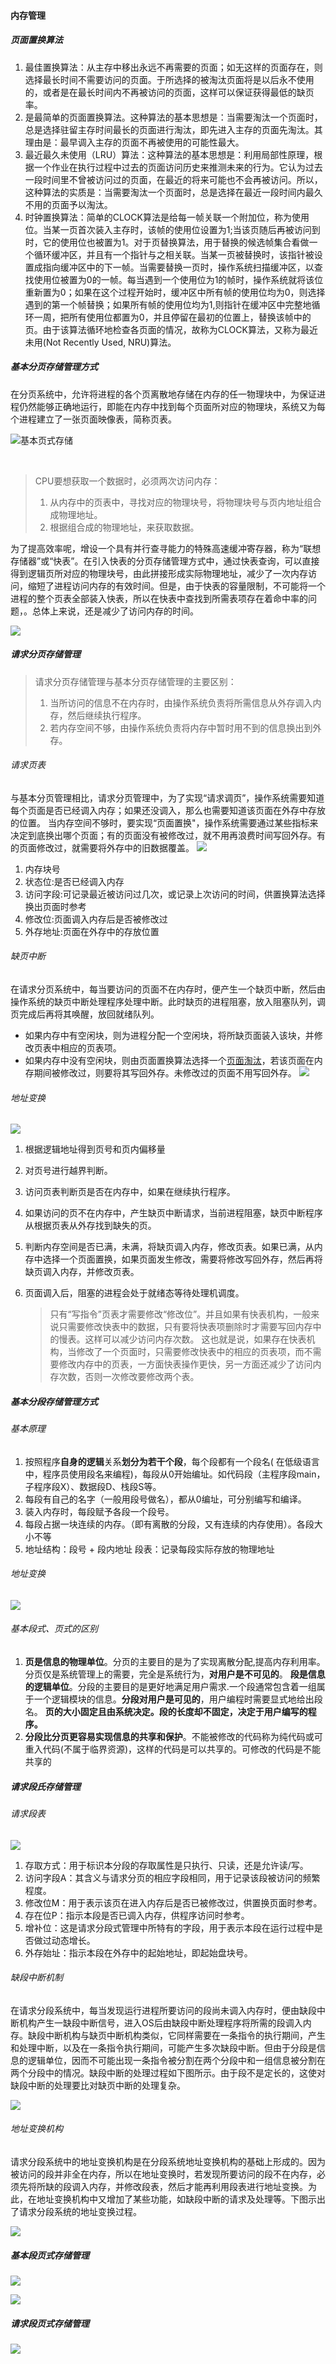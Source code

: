 #### 内存管理

##### <span id ="页面置换算法">页面置换算法</span>

1. 最佳置换算法：从主存中移出永远不再需要的页面；如无这样的页面存在，则选择最长时间不需要访问的页面。于所选择的被淘汰页面将是以后永不使用的，或者是在最长时间内不再被访问的页面，这样可以保证获得最低的缺页率。 
2. 是最简单的页面置换算法。这种算法的基本思想是：当需要淘汰一个页面时，总是选择驻留主存时间最长的页面进行淘汰，即先进入主存的页面先淘汰。其理由是：最早调入主存的页面不再被使用的可能性最大。
3. 最近最久未使用（LRU）算法：这种算法的基本思想是：利用局部性原理，根据一个作业在执行过程中过去的页面访问历史来推测未来的行为。它认为过去一段时间里不曾被访问过的页面，在最近的将来可能也不会再被访问。所以，这种算法的实质是：当需要淘汰一个页面时，总是选择在最近一段时间内最久不用的页面予以淘汰。 
4. 时钟置换算法：简单的CLOCK算法是给每一帧关联一个附加位，称为使用位。当某一页首次装入主存时，该帧的使用位设置为1;当该页随后再被访问到时，它的使用位也被置为1。对于页替换算法，用于替换的候选帧集合看做一个循环缓冲区，并且有一个指针与之相关联。当某一页被替换时，该指针被设置成指向缓冲区中的下一帧。当需要替换一页时，操作系统扫描缓冲区，以查找使用位被置为0的一帧。每当遇到一个使用位为1的帧时，操作系统就将该位重新置为0；如果在这个过程开始时，缓冲区中所有帧的使用位均为0，则选择遇到的第一个帧替换；如果所有帧的使用位均为1,则指针在缓冲区中完整地循环一周，把所有使用位都置为0，并且停留在最初的位置上，替换该帧中的页。由于该算法循环地检查各页面的情况，故称为CLOCK算法，又称为最近未用(Not Recently Used, NRU)算法。

##### 基本分页存储管理方式

​	在分页系统中，允许将进程的各个页离散地存储在内存的任一物理块中，为保证进程仍然能够正确地运行，即能在内存中找到每个页面所对应的物理块，系统又为每个进程建立了一张页面映像表，简称页表。

![基本页式存储](../Image/基础知识/基本页式存储原理.png)

​	

> CPU要想获取一个数据时，必须两次访问内存：
>
> 1. 从内存中的页表中，寻找对应的物理块号，将物理块号与页内地址组合成物理地址。
> 2. 根据组合成的物理地址，来获取数据。

​	为了提高效率呢，增设一个具有并行查寻能力的特殊高速缓冲寄存器，称为“联想存储器”或“快表”。在引入快表的分页存储管理方式中，通过快表查询，可以直接得到逻辑页所对应的物理块号，由此拼接形成实际物理地址，减少了一次内存访问，缩短了进程访问内存的有效时间。但是，由于快表的容量限制，不可能将一个进程的整个页表全部装入快表，所以在快表中查找到所需表项存在着命中率的问题，。总体上来说，还是减少了访问内存的时间。


![](../Image/基础知识/20180726201429593.png)

##### 请求分页存储管理

> 请求分页存储管理与基本分页存储管理的主要区别：
>
> 1. 当所访问的信息不在内存时，由操作系统负责将所需信息从外存调入内存，然后继续执行程序。
> 2. 若内存空间不够，由操作系统负责将内存中暂时用不到的信息换出到外存。

###### 请求页表

与基本分页管理相比，请求分页管理中，为了实现“请求调页”，操作系统需要知道每个页面是否已经调入内存；如果还没调入，那么也需要知道该页面在外存中存放的位置。
当内存空间不够时，要实现“页面置换"，操作系统需要通过某些指标来决定到底换出哪个页面；有的页面没有被修改过，就不用再浪费时间写回外存。有的页面修改过，就需要将外存中的旧数据覆盖。
![](../Image/基础知识/18464438-19f8228a0e7e3a08.png)

1. 内存块号
2. 状态位:是否已经调入内存
3. 访问字段:可记录最近被访问过几次，或记录上次访问的时间，供置换算法选择换出页面时参考
4. 修改位:页面调入内存后是否被修改过
5. 外存地址:页面在外存中的存放位置

###### 缺页中断

在请求分页系统中，每当要访问的页面不在内存时，便产生一个缺页中断，然后由操作系统的缺页中断处理程序处理中断。此时缺页的进程阻塞，放入阻塞队列，调页完成后再将其唤醒，放回就绪队列。

- 如果内存中有空闲块，则为进程分配一个空闲块，将所缺页面装入该块，并修改页表中相应的页表项。
- 如果内存中没有空闲块，则由页面置换算法选择一个[页面淘汰](#页面置换算法)，若该页面在内存期间被修改过，则要将其写回外存。未修改过的页面不用写回外存。
  ![](../Image/基础知识/中断类型.webp)

###### 地址变换

![](../Image/基础知识/18464438-50632d5990f768a0.webp)

1. 根据逻辑地址得到页号和页内偏移量

2. 对页号进行越界判断。

3. 访问页表判断页是否在内存中，如果在继续执行程序。

4. 如果访问的页不在内存中，产生缺页中断请求，当前进程阻塞，缺页中断程序从根据页表从外存找到缺失的页。

5. 判断内存空间是否已满，未满，将缺页调入内存，修改页表。如果已满，从内存中选择一个页面置换，如果页面发生修改，需要将修改写回外存，然后再将缺页调入内存，并修改页表。

6. 页面调入后，阻塞的进程会处于就绪态等待处理机调度。

   > 只有“写指令”页表才需要修改“修改位”。并且如果有快表机构，一般来说只需要修改快表中的数据，只有要将快表项删除时才需要写回内存中的慢表。这样可以减少访问内存次数。
   > 这也就是说，如果存在快表机构，当修改了一个页面时，只需要修改快表中的相应的页表项，而不需要修改内存中的页表，一方面快表操作更快，另一方面还减少了访问内存次数，否则一次修改要修改两个表。

##### 基本分段存储管理方式

###### 基本原理

1. 按照程序**自身的逻辑**关系**划分为若干个段**，每个段都有一个段名( 在低级语言中，程序员使用段名来编程)，每段从0开始编址。如代码段（主程序段main，子程序段X）、数据段D、栈段S等。
2. 每段有自己的名字（一般用段号做名），都从0编址，可分别编写和编译。
3. 装入内存时，每段赋予各段一个段号。
4. 每段占据一块连续的内存。（即有离散的分段，又有连续的内存使用）。各段大小不等
5. 地址结构：段号 + 段内地址 段表：记录每段实际存放的物理地址

###### 地址变换

![](../Image/基础知识/基本段氏存储地址变换.jpg)

###### 基本段式、页式的区别

1. **页是信息的物理单位**。分页的主要目的是为了实现离散分配,提高内存利用率。分页仅是系统管理上的需要，完全是系统行为，**对用户是不可见的**。
   **段是信息的逻辑单位**。分段的主要目的是更好地满足用户需求.一个段通常包含着一组属于一个逻辑模块的信息。**分段对用户是可见的**，用户编程时需要显式地给出段名。
   **页的大小固定且由系统决定。段的长度却不固定，决定于用户编写的程序。**
2. **分段比分页更容易实现信息的共享和保护**。不能被修改的代码称为纯代码或可重入代码(不属于临界资源)，这样的代码是可以共享的。可修改的代码是不能共享的

##### 请求段氏存储管理

###### 请求段表

![](../Image/基础知识/请求段表.png)

1. 存取方式：用于标识本分段的存取属性是只执行、只读，还是允许读/写。
2. 访问字段A：其含义与请求分页的相应字段相同，用于记录该段被访问的频繁程度。
3. 修改位M：用于表示该页在进入内存后是否已被修改过，供置换页面时参考。
4. 存在位P：指示本段是否已调入内存，供程序访问时参考。
5. 增补位：这是请求分段式管理中所特有的字段，用于表示本段在运行过程中是否做过动态增长。
6. 外存始址：指示本段在外存中的起始地址，即起始盘块号。

###### 缺段中断机制

​	在请求分段系统中，每当发现运行进程所要访问的段尚未调入内存时，便由缺段中断机构产生一缺段中断信号，进入OS后由缺段中断处理程序将所需的段调入内存。缺段中断机构与缺页中断机构类似，它同样需要在一条指令的执行期间，产生和处理中断，以及在一条指令执行期间，可能产生多次缺段中断。但由于分段是信息的逻辑单位，因而不可能出现一条指令被分割在两个分段中和一组信息被分割在两个分段中的情况。缺段中断的处理过程如下图所示。由于段不是定长的，这使对缺段中断的处理要比对缺页中断的处理复杂。

![](../Image/基础知识/请求分段系统中的中断处理过程.png)

###### 地址变换机构

​	请求分段系统中的地址变换机构是在分段系统地址变换机构的基础上形成的。因为被访问的段并非全在内存，所以在地址变换时，若发现所要访问的段不在内存，必须先将所缺的段调入内存，并修改段表，然后才能再利用段表进行地址变换。为此，在地址变换机构中又增加了某些功能，如缺段中断的请求及处理等。下图示出了请求分段系统的地址变换过程。

![](../Image/基础知识/请求分段系统的地址转换过程.png)

##### 基本段页式存储管理

![](../Image/基础知识/段页式管理原理示意.png)

![](../Image/基础知识/段页式地址转换.png)

##### 请求段页式存储管理

![](../Image/基础知识/请求段页式存储地址转换.png)

